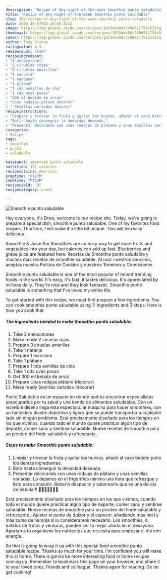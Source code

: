 ```yaml
---
description: "Recipe of Any-night-of-the-week Smoothie punto saludable"
title: "Recipe of Any-night-of-the-week Smoothie punto saludable"
slug: 380-recipe-of-any-night-of-the-week-smoothie-punto-saludable
date: 2020-10-07T03:26:09.511Z
image: https://img-global.cpcdn.com/recipes/1819abd00c749651/751x532cq70/smoothie-punto-saludable-foto-principal.jpg
thumbnail: https://img-global.cpcdn.com/recipes/1819abd00c749651/751x532cq70/smoothie-punto-saludable-foto-principal.jpg
cover: https://img-global.cpcdn.com/recipes/1819abd00c749651/751x532cq70/smoothie-punto-saludable-foto-principal.jpg
author: Tony Bishop
ratingvalue: 4.9
reviewcount: 35197
recipeingredient:
- "2 melocotones"
- "2 ciruelas rojas"
- "3 ciruelas amarillas"
- "1 naranja"
- "1 manzana"
- "1 pltano"
- "1 cda semillas de cha"
- "1 cda uvas pasas"
- "300 ml bebida de arroz"
- "Unas rodajas pltano decorar"
- " Semillas variadas decorar"
recipeinstructions:
- "Limpiar y trocear la fruta y quitar los huesos, añadir al vaso batidor junto los demás ingredientes."
- "Batir hasta conseguir la densidad deseada."
- "Presentar decorando con unas rodajas de plátano y unas semillas variadas. Lo dejamos en el frigorífico mínimo una hora que refresque y listo para consumir. Beberlo despacito y saborearlo que es una delicia de bebida!!! 🍌🍏🍊🍑💯💚🤪"
categories:
- Recipe
tags:
- smoothie
- punto
- saludable

katakunci: smoothie punto saludable 
nutrition: 151 calories
recipecuisine: American
preptime: "PT27M"
cooktime: "PT53M"
recipeyield: "3"
recipecategory: Lunch

---
```



![Smoothie punto saludable](https://img-global.cpcdn.com/recipes/1819abd00c749651/751x532cq70/smoothie-punto-saludable-foto-principal.jpg)

Hey everyone, it's Drew, welcome to our recipe site. Today, we're going to prepare a special dish, smoothie punto saludable. One of my favorites food recipes. This time, I will make it a little bit unique. This will be really delicious.

Smoothie &amp; Juice Bar Smoothies are an easy way to get more fruits and vegetables into your day, but calories can add up fast. Blueberries and grape juice are featured here. Recetas de Smoothie punto saludable y muchas más recetas de smoothie saludable. Al usar nuestros servicios, aceptas nuestra Política de Cookies y nuestros Términos y Condiciones.

Smoothie punto saludable is one of the most popular of recent trending foods in the world. It's easy, it's fast, it tastes delicious. It's appreciated by millions daily. They're nice and they look fantastic. Smoothie punto saludable is something that I've loved my entire life.


To get started with this recipe, we must first prepare a few ingredients. You can cook smoothie punto saludable using 11 ingredients and 3 steps. Here is how you cook that.

<!--inarticleads1-->

##### The ingredients needed to make Smoothie punto saludable:

1. Take 2 melocotones
1. Make ready 2 ciruelas rojas
1. Prepare 3 ciruelas amarillas
1. Take 1 naranja
1. Prepare 1 manzana
1. Take 1 plátano
1. Prepare 1 cda semillas de chía
1. Take 1 cda uvas pasas
1. Get 300 ml bebida de arroz
1. Prepare Unas rodajas plátano (decorar)
1. Make ready  Semillas variadas (decorar)


Punto Saludable es un espacio en donde podrás encontrar especialistas preocupados por tu salud y una tienda de alimentos saludables. Con un increíble diseño llega esta espectacular maquina para hacer smoothies, con un fantástico diseño deportivo y ligero que se puede transportar a cualquier lado sin ningún problema. Está precisamente diseñado para los tiempos en los que vivimos, cuando todo el mundo quiere practicar algún tipo de deporte, comer sano y sentirse saludable. Nueve recetas de smoothie para un picoteo del finde saludable y refrescante.. 

<!--inarticleads2-->

##### Steps to make Smoothie punto saludable:

1. Limpiar y trocear la fruta y quitar los huesos, añadir al vaso batidor junto los demás ingredientes.
1. Batir hasta conseguir la densidad deseada.
1. Presentar decorando con unas rodajas de plátano y unas semillas variadas. Lo dejamos en el frigorífico mínimo una hora que refresque y listo para consumir. Beberlo despacito y saborearlo que es una delicia de bebida!!! 🍌🍏🍊🍑💯💚🤪


Está precisamente diseñado para los tiempos en los que vivimos, cuando todo el mundo quiere practicar algún tipo de deporte, comer sano y sentirse saludable. Nueve recetas de smoothie para un picoteo del finde saludable y refrescante.. Ajustar el punto de dulzor y el espesor, añadiendo más miel y más zumo de naranja si lo consideramos necesario. Los smoothies, o batidos de frutas y verduras, pueden ser tu mejor aliado en el desayuno. Aportan a tu organismo los nutrientes que necesita para empezar el día con energía. 

So that is going to wrap it up with this special food smoothie punto saludable recipe. Thanks so much for your time. I'm confident you will make this at home. There is gonna be more interesting food in home recipes coming up. Remember to bookmark this page on your browser, and share it to your loved ones, friends and colleague. Thanks again for reading. Go on get cooking!
